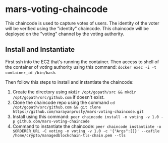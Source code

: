 # mars-voting-chaincode

This chaincode is used to capture votes of users. The identity of the voter will be verified using the "identity" chaincode. This chaincode will be deployed on the "voting" channel by the voting authority.

## Install and Instantiate 

First ssh into the EC2 that's running the container. Then access to shell of the container of voting authority using this command: `docker exec -i -t container_id /bin/bash`. 

Then follow this steps to install and instantiate the chaincode:

1. Create the directory using `mkdir /opt/gopath/src && mkdir /opt/gopath/src/github.com` if doesn't exist.
2. Clone the chaincode repo using the command `cd /opt/gopath/src/github.com && git clone https://github.com/narayanprusty/mars-voting-chaincode.git`
3. Install using this command: `peer chaincode install -n voting -v 1.0 -p github.com/mars-voting-chaincode`
4. Command to instantiate the chaincode: `peer chaincode instantiate -o $ORDERER_URL -C voting -n voting -v 1.0 -c '{"Args":[]}' --cafile /home/crypto/managedblockchain-tls-chain.pem --tls`

